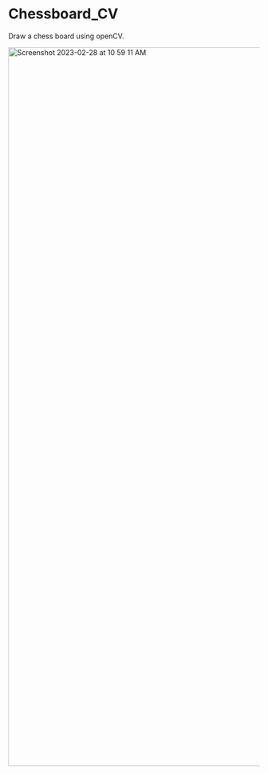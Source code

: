 # Chessboard_CV
Draw a chess board using openCV.

<img width="1440" alt="Screenshot 2023-02-28 at 10 59 11 AM" src="https://user-images.githubusercontent.com/106062758/221783808-88cf5f83-985c-4b9e-99f3-863d74b49510.png">
